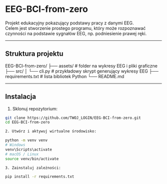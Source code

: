 # EEG-BCI-from-zero

Projekt edukacyjny pokazujący podstawy pracy z danymi EEG.  
Celem jest stworzenie prostego programu, który może rozpoznawać czynności na podstawie sygnałów EEG, np. podniesienie prawej ręki.

---

## Struktura projektu
EEG-BCI-from-zero/
├── assets/ # folder na wykresy EEG i pliki graficzne
├── src/
│ └── cli.py # przykładowy skrypt generujący wykresy EEG
├── requirements.txt # lista bibliotek Python
└── README.md

---

## Instalacja

1. Sklonuj repozytorium:

```bash
git clone https://github.com/TWOJ_LOGIN/EEG-BCI-from-zero.git
cd EEG-BCI-from-zero

2. Utwórz i aktywuj wirtualne środowisko:

python -m venv venv
# Windows
venv\Scripts\activate
# macOS / Linux
source venv/bin/activate

3. Zainstaluj zależności:

pip install -r requirements.txt

